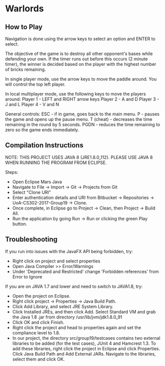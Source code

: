 # Warlords

How to Play
-----------------

Navigation is done using the arrow keys to select an option and ENTER to select.

The objective of the game is to destroy all other opponent's bases while defending your own. If the timer runs out before this occurs (2 minute timer), the winner is decided based on the player with the highest number of bricks remaining.

In single player mode, use the arrow keys to move the paddle around.
You will control the top left player.

In local multiplayer mode, use the following keys to move the players around:
Player 1 - LEFT and RIGHT arrow keys
Player 2 - A and D
Player 3 - J and L
Player 4 - V and N

General controls:
ESC - if in game, goes back to the main menu.
P - pauses the game and opens up the pause menu.
T (cheat) - decreases the time remaining in the round by 5 seconds.
PGDN - reduces the time remaining to zero so the game ends immediately.


Compilation Instructions
------------------
NOTE: THIS PROJECT USES JAVA 8 (JRE1.8.0_112). PLEASE USE JAVA 8 WHEN RUNNING THE PROGRAM FROM ECLIPSE.

Steps:
- Open Eclipse Mars Java
- Navigate to File -> Import -> Git -> Projects from Git
- Select "Clone URI"
- Enter authentication details and URI from Bitbucket -> Repositories -> UoA-CS302-2017-Group19 -> Clone.
- Once complete, in Eclipse go to Project -> Clean, then Project -> Build All.
- Run the application by going Run -> Run or clicking the green Play button.


Troubleshooting
------------------
If you run into issues with the JavaFX API being forbidden, try:
- Right click on project and select properties
- Open Java Compiler >> Error/Warnings
- Under 'Deprecated and Restricted' change 'Forbidden references' from Error to Ignore

If you are on JAVA 1.7 and lower and need to switch to JAVA1.8, try:

- Open the project on Eclipse.
- Right click project -> Properties -> Java Build Path.
- Click Add Library, and select JRE System Library.
- Click Installed JREs, and then click Add. Select Standard VM and grab the Java 1.8 .jar from directory /usr/lib/jvm/jdk1.8.0_91
- Click OK and click Finish.
- Right click the project and head to properties again and set the compliance level to 1.8.
- In our project, the directory src/group19/testcases contains two external libraries to be added (for the test cases), JUnit 4 and Hamcrest 1.3. To add these libraries, right click the project in Eclipse and click Properties. Click Java Build Path and Add External JARs. Navigate to the libraries, select them and click OK.
